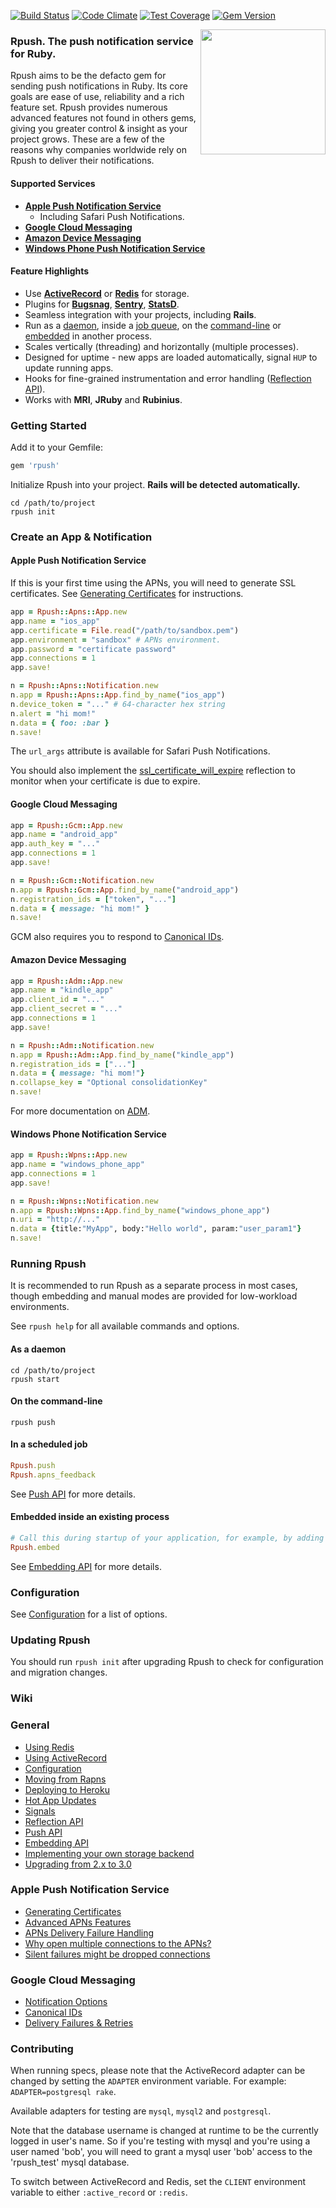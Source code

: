 [![Build Status](https://secure.travis-ci.org/rpush/rpush.svg?branch=master)](http://travis-ci.org/rpush/rpush)
[![Code Climate](https://codeclimate.com/github/rpush/rpush/badges/gpa.svg)](https://codeclimate.com/github/rpush/rpush)
[![Test Coverage](https://codeclimate.com/github/rpush/rpush/badges/coverage.svg)](https://codeclimate.com/github/rpush/rpush)
[![Gem Version](https://badge.fury.io/rb/rpush.svg)](http://badge.fury.io/rb/rpush)

<img src="https://raw.github.com/rpush/rpush/master/logo.png" align="right" width="200px" />

### Rpush. The push notification service for Ruby.

Rpush aims to be the defacto gem for sending push notifications in Ruby. Its core goals are ease of use, reliability and a rich feature set. Rpush provides numerous advanced features not found in others gems, giving you greater control & insight as your project grows. These are a few of the reasons why companies worldwide rely on Rpush to deliver their notifications.

 #### Supported Services
  * [**Apple Push Notification Service**](#apple-push-notification-service)
    * Including Safari Push Notifications.
  * [**Google Cloud Messaging**](#google-cloud-messaging)
  * [**Amazon Device Messaging**](#amazon-device-messaging)
  * [**Windows Phone Push Notification Service**](#windows-phone-notification-service)

#### Feature Highlights

* Use [**ActiveRecord**](https://github.com/rpush/rpush/wiki/Using-ActiveRecord) or [**Redis**](https://github.com/rpush/rpush/wiki/Using-Redis) for storage.
* Plugins for [**Bugsnag**](https://github.com/rpush/rpush-plugin-bugsnag),
[**Sentry**](https://github.com/rpush/rpush-plugin-sentry), [**StatsD**](https://github.com/rpush/rpush-plugin-statsd).
* Seamless integration with your projects, including **Rails**.
* Run as a [daemon](https://github.com/rpush/rpush#as-a-daemon-recommended), inside a [job queue](https://github.com/rpush/rpush/wiki/Push-API), on the [command-line](https://github.com/rpush/rpush#on-the-command-line) or [embedded](https://github.com/rpush/rpush/wiki/Embedding-API) in another process.
* Scales vertically (threading) and horizontally (multiple processes).
* Designed for uptime - new apps are loaded automatically, signal `HUP` to update running apps.
* Hooks for fine-grained instrumentation and error handling ([Reflection API](https://github.com/rpush/rpush/wiki/Reflection-API)).
* Works with **MRI**, **JRuby** and **Rubinius**.


### Getting Started

Add it to your Gemfile:

```ruby
gem 'rpush'
```

Initialize Rpush into your project. **Rails will be detected automatically.**

```
cd /path/to/project
rpush init
```

### Create an App & Notification

#### Apple Push Notification Service

If this is your first time using the APNs, you will need to generate SSL certificates. See [Generating Certificates](https://github.com/rpush/rpush/wiki/Generating-Certificates) for instructions.

```ruby
app = Rpush::Apns::App.new
app.name = "ios_app"
app.certificate = File.read("/path/to/sandbox.pem")
app.environment = "sandbox" # APNs environment.
app.password = "certificate password"
app.connections = 1
app.save!
```

```ruby
n = Rpush::Apns::Notification.new
n.app = Rpush::Apns::App.find_by_name("ios_app")
n.device_token = "..." # 64-character hex string
n.alert = "hi mom!"
n.data = { foo: :bar }
n.save!
```

The `url_args` attribute is available for Safari Push Notifications.

You should also implement the [ssl_certificate_will_expire](https://github.com/rpush/rpush/wiki/Reflection-API) reflection to monitor when your certificate is due to expire.

#### Google Cloud Messaging

```ruby
app = Rpush::Gcm::App.new
app.name = "android_app"
app.auth_key = "..."
app.connections = 1
app.save!
```

```ruby
n = Rpush::Gcm::Notification.new
n.app = Rpush::Gcm::App.find_by_name("android_app")
n.registration_ids = ["token", "..."]
n.data = { message: "hi mom!" }
n.save!
```

GCM also requires you to respond to [Canonical IDs](https://github.com/rpush/rpush/wiki/Canonical-IDs).

#### Amazon Device Messaging

```ruby
app = Rpush::Adm::App.new
app.name = "kindle_app"
app.client_id = "..."
app.client_secret = "..."
app.connections = 1
app.save!
```

```ruby
n = Rpush::Adm::Notification.new
n.app = Rpush::Adm::App.find_by_name("kindle_app")
n.registration_ids = ["..."]
n.data = { message: "hi mom!"}
n.collapse_key = "Optional consolidationKey"
n.save!
```

For more documentation on [ADM](https://developer.amazon.com/sdk/adm.html).

#### Windows Phone Notification Service

```ruby
app = Rpush::Wpns::App.new
app.name = "windows_phone_app"
app.connections = 1
app.save!
```

```ruby
n = Rpush::Wpns::Notification.new
n.app = Rpush::Wpns::App.find_by_name("windows_phone_app")
n.uri = "http://..."
n.data = {title:"MyApp", body:"Hello world", param:"user_param1"}
n.save!
```

### Running Rpush

It is recommended to run Rpush as a separate process in most cases, though embedding and manual modes are provided for low-workload environments.

See `rpush help` for all available commands and options.

#### As a daemon

```
cd /path/to/project
rpush start
```

#### On the command-line

```
rpush push
```

#### In a scheduled job

```ruby
Rpush.push
Rpush.apns_feedback
```

See [Push API](https://github.com/rpush/rpush/wiki/Push-API) for more details.

#### Embedded inside an existing process

```ruby
# Call this during startup of your application, for example, by adding it to the end of config/rpush.rb
Rpush.embed
```

See [Embedding API](https://github.com/rpush/rpush/wiki/Embedding-API) for more details.

### Configuration

See [Configuration](https://github.com/rpush/rpush/wiki/Configuration) for a list of options.

### Updating Rpush

You should run `rpush init` after upgrading Rpush to check for configuration and migration changes.

### Wiki

### General
* [Using Redis](https://github.com/rpush/rpush/wiki/Using-Redis)
* [Using ActiveRecord](https://github.com/rpush/rpush/wiki/Using-ActiveRecord)
* [Configuration](https://github.com/rpush/rpush/wiki/Configuration)
* [Moving from Rapns](https://github.com/rpush/rpush/wiki/Moving-from-Rapns-to-Rpush)
* [Deploying to Heroku](https://github.com/rpush/rpush/wiki/Heroku)
* [Hot App Updates](https://github.com/rpush/rpush/wiki/Hot-App-Updates)
* [Signals](https://github.com/rpush/rpush/wiki/Signals)
* [Reflection API](https://github.com/rpush/rpush/wiki/Reflection-API)
* [Push API](https://github.com/rpush/rpush/wiki/Push-API)
* [Embedding API](https://github.com/rpush/rpush/wiki/Embedding-API)
* [Implementing your own storage backend](https://github.com/rpush/rpush/wiki/Implementing-your-own-storage-backend)
* [Upgrading from 2.x to 3.0](https://github.com/rpush/rpush/wiki/Upgrading-from-version-2.x-to-3.0)

### Apple Push Notification Service
* [Generating Certificates](https://github.com/rpush/rpush/wiki/Generating-Certificates)
* [Advanced APNs Features](https://github.com/rpush/rpush/wiki/Advanced-APNs-Features)
* [APNs Delivery Failure Handling](https://github.com/rpush/rpush/wiki/APNs-Delivery-Failure-Handling)
* [Why open multiple connections to the APNs?](https://github.com/rpush/rpush/wiki/Why-open-multiple-connections-to-the-APNs%3F)
* [Silent failures might be dropped connections](https://github.com/rpush/rpush/wiki/Dropped-connections)

### Google Cloud Messaging
* [Notification Options](https://github.com/rpush/rpush/wiki/GCM-Notification-Options)
* [Canonical IDs](https://github.com/rpush/rpush/wiki/Canonical-IDs)
* [Delivery Failures & Retries](https://github.com/rpush/rpush/wiki/Delivery-Failures-&-Retries)

### Contributing

When running specs, please note that the ActiveRecord adapter can be changed by setting the `ADAPTER` environment variable. For example: `ADAPTER=postgresql rake`.

Available adapters for testing are `mysql`, `mysql2` and `postgresql`.

Note that the database username is changed at runtime to be the currently logged in user's name. So if you're testing
with mysql and you're using a user named 'bob', you will need to grant a mysql user 'bob' access to the 'rpush_test'
mysql database.

To switch between ActiveRecord and Redis, set the `CLIENT` environment variable to either `:active_record` or `:redis`.
